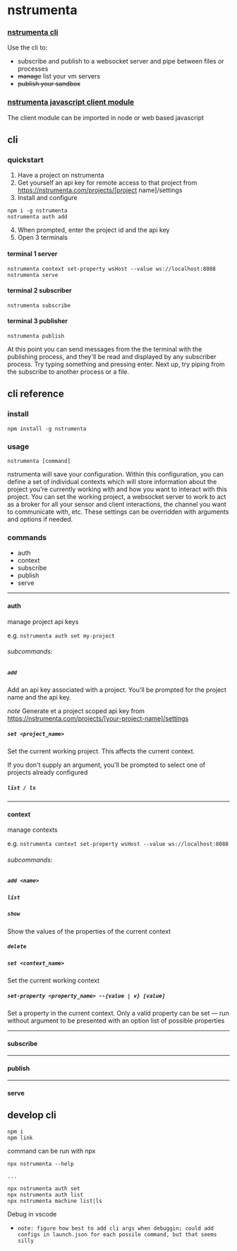 # nstrumenta

### [nstrumenta cli](#cli)

Use the cli to:

- subscribe and publish to a websocket server and pipe between files or processes 
- ~~manage~~ list your vm servers
- ~~publish your sandbox~~

### [nstrumenta javascript client module](#client)

The client module can be imported in node or web based javascript 

## <a name="cli"></a>cli

### quickstart

1. Have a project on nstrumenta
2. Get yourself an api key for remote access to that project from https://nstrumenta.com/projects/[project name]/settings
3. Install and configure

```
npm i -g nstrumenta
nstrumenta auth add 
```
4. When prompted, enter the project id and the api key
5. Open 3 terminals

#### terminal 1 server

```
nstrumenta context set-property wsHost --value ws://localhost:8088
nstrumenta serve
```

#### terminal 2 subscriber

```
nstrumenta subscribe
```

#### terminal 3 publisher

```
nstrumenta publish 
```

At this point you can send messages from the the terminal with the publishing process, and they'll be read and displayed by any subscriber process. Try typing something and pressing enter. Next up, try piping from the subscribe to another process or a file.

## cli reference

### install

```
npm install -g nstrumenta
```

### usage

```
nstrumenta [command]
```

nstrumenta will save your configuration. Within this configuration, you can define a set of individual contexts which will store information about the project you're currently working with and how you want to interact with this project. You can set the working project, a websocket server to work to act as a broker for all your sensor and client interactions, the channel you want to communicate with, etc. These settings can be overridden with arguments and options if needed.  

### commands

- auth
- context
- subscribe
- publish
- serve

***

#### auth

manage project api keys

e.g. `nstrumenta auth set my-project`

###### subcommands:

##### `add`

Add an api key associated with a project. You'll be prompted for the project name and the api key.

*note* Generate et a project scoped api key from https://nstrumenta.com/projects/[your-project-name]/settings 

##### `set <project_name>`

Set the current working project. This affects the current context.

If you don't supply an argument, you'll be prompted to select one of projects already configured

##### `list / ls`

***

#### context

manage contexts

e.g. `nstrumenta context set-property wsHost --value ws://localhost:8088`

###### subcommands:

##### `add <name>`

##### `list`

##### `show`

Show the values of the properties of the current context 

##### `delete`

##### `set <context_name>`

Set the current working context

##### `set-property <property_name> --{value | v} [value]`

Set a property in the current context. Only a valid property can be set — run without argument to be presented with an option list of possible properties

***

#### subscribe

***

#### publish

***

#### serve

## develop cli

```
npm i
npm link
```

command can be run with npx

```
npx nstrumenta --help

...

npx nstrumenta auth set
npx nstrumenta auth list
npx nstrumenta machine list|ls
```

Debug in vscode

* `note: figure how best to add cli args when debuggin; could add configs in launch.json for each possile command, but that seems silly`
